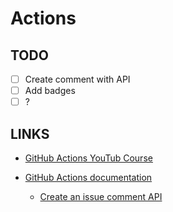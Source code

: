 # Actions

## TODO

- [ ] Create comment with API
- [ ] Add badges
- [ ] ?

## LINKS

- [GitHub Actions YouTub Course](https://www.youtube.com/playlist?list=PLArH6NjfKsUhvGHrpag7SuPumMzQRhUKY)
- [GitHub Actions documentation](https://docs.github.com/en/actions)

  - [Create an issue comment API](https://docs.github.com/en/rest/issues/comments?apiVersion=2022-11-28#create-an-issue-comment)
